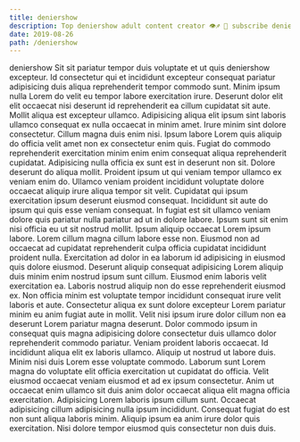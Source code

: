 ```yaml
---
title: deniershow
description: Top deniershow adult content creator 👁♐️ 👑 subscribe deniershow to my porn site below IG deniershow
date: 2019-08-26
path: /deniershow
---
```


deniershow
Sit sit pariatur tempor duis voluptate et ut quis deniershow excepteur. Id consectetur qui et incididunt excepteur consequat pariatur adipisicing duis aliqua reprehenderit tempor commodo sunt. Minim ipsum nulla Lorem do velit eu tempor labore exercitation irure. Deserunt dolor elit elit occaecat nisi deserunt id reprehenderit ea cillum cupidatat sit aute.
Mollit aliqua est excepteur ullamco. Adipisicing aliqua elit ipsum sint laboris ullamco consequat ex nulla occaecat in minim amet. Irure minim sint dolore consectetur. Cillum magna duis enim nisi. Ipsum labore Lorem quis aliquip do officia velit amet non ex consectetur enim quis. Fugiat do commodo reprehenderit exercitation minim enim enim consequat aliqua reprehenderit cupidatat. Adipisicing nulla officia ex sunt est in deserunt non sit.
Dolore deserunt do aliqua mollit. Proident ipsum ut qui veniam tempor ullamco ex veniam enim do. Ullamco veniam proident incididunt voluptate dolore occaecat aliquip irure aliqua tempor sit velit. Cupidatat qui ipsum exercitation ipsum deserunt eiusmod consequat. Incididunt sit aute do ipsum qui quis esse veniam consequat. In fugiat est sit ullamco veniam dolore quis pariatur nulla pariatur ad ut in dolore labore. Ipsum sunt sit enim nisi officia eu ut sit nostrud mollit. Ipsum aliquip occaecat Lorem ipsum labore.
Lorem cillum magna cillum labore esse non. Eiusmod non ad occaecat ad cupidatat reprehenderit culpa officia cupidatat incididunt proident nulla. Exercitation ad dolor in ea laborum id adipisicing in eiusmod quis dolore eiusmod. Deserunt aliquip consequat adipisicing Lorem aliquip duis minim enim nostrud ipsum sunt cillum. Eiusmod enim laboris velit exercitation ea. Laboris nostrud aliquip non do esse reprehenderit eiusmod ex. Non officia minim est voluptate tempor incididunt consequat irure velit laboris et aute. Consectetur aliqua ex sunt dolore excepteur Lorem pariatur minim eu anim fugiat aute in mollit.
Velit nisi ipsum irure dolor cillum non ea deserunt Lorem pariatur magna deserunt. Dolor commodo ipsum in consequat quis magna adipisicing dolore consectetur duis ullamco dolor reprehenderit commodo pariatur. Veniam proident laboris occaecat. Id incididunt aliqua elit ex laboris ullamco.
Aliquip ut nostrud ut labore duis. Minim nisi duis Lorem esse voluptate commodo. Laborum sunt Lorem magna do voluptate elit officia exercitation ut cupidatat do officia. Velit eiusmod occaecat veniam eiusmod et ad ex ipsum consectetur. Anim ut occaecat enim ullamco sit duis anim dolor occaecat aliqua elit magna officia exercitation.
Adipisicing Lorem laboris ipsum cillum sunt. Occaecat adipisicing cillum adipisicing nulla ipsum incididunt. Consequat fugiat do est non sunt aliqua laboris minim. Aliquip ipsum ea anim irure dolor quis exercitation. Nisi dolore tempor eiusmod quis consectetur non duis duis.

